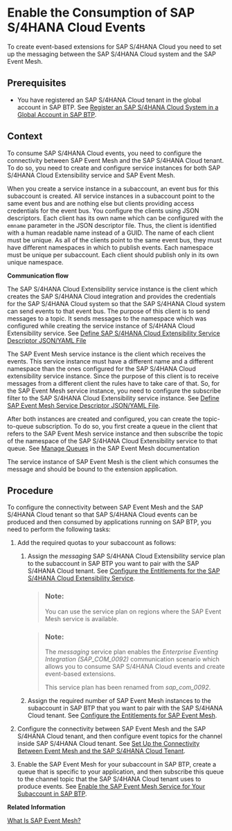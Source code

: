 <!-- loiod476ff058bf1413a9505c5c25cfce86b -->

# Enable the Consumption of SAP S/4HANA Cloud Events

To create event-based extensions for SAP S/4HANA Cloud you need to set up the messaging between the SAP S/4HANA Cloud system and the SAP Event Mesh.



<a name="loiod476ff058bf1413a9505c5c25cfce86b__section_ish_qzy_khb"/>

## Prerequisites

-   You have registered an SAP S/4HANA Cloud tenant in the global account in SAP BTP. See [Register an SAP S/4HANA Cloud System in a Global Account in SAP BTP](register-an-sap-s-4hana-cloud-system-in-a-global-account-in-sap-btp-28171b6.md).




<a name="loiod476ff058bf1413a9505c5c25cfce86b__section_u1b_1n3_qnb"/>

## Context

To consume SAP S/4HANA Cloud events, you need to configure the connectivity between SAP Event Mesh and the SAP S/4HANA Cloud tenant. To do so, you need to create and configure service instances for both SAP S/4HANA Cloud Extensibility service and SAP Event Mesh.

When you create a service instance in a subaccount, an event bus for this subaccount is created. All service instances in a subaccount point to the same event bus and are nothing else but clients providing access credentials for the event bus. You configure the clients using JSON descriptors. Each client has its own name which can be configured with the `emname` parameter in the JSON descriptor file. Thus, the client is identified with a human readable name instead of a GUID. The name of each client must be unique. As all of the clients point to the same event bus, they must have different namespaces in which to publish events. Each namespace must be unique per subaccount. Each client should publish only in its own unique namespace.

**Communication flow**

The SAP S/4HANA Cloud Extensibility service instance is the client which creates the SAP S/4HANA Cloud integration and provides the credentials for the SAP S/4HANA Cloud system so that the SAP S/4HANA Cloud system can send events to that event bus. The purpose of this client is to send messages to a topic. It sends messages to the namespace which was configured while creating the service instance of S/4HANA Cloud Extensibility service. See [Define SAP S/4HANA Cloud Extensibility Service Descriptor JSON/YAML File](define-sap-s-4hana-cloud-extensibility-service-descriptor-json-yaml-file-2d50d91.md)

The SAP Event Mesh service instance is the client which receives the events. This service instance must have a different name and a different namespace than the ones configured for the SAP S/4HANA Cloud extensibility service instance. Since the purpose of this client is to receive messages from a different client the rules have to take care of that. So, for the SAP Event Mesh service instance, you need to configure the subscribe filter to the SAP S/4HANA Cloud Extensibility service instance. See [Define SAP Event Mesh Service Descriptor JSON/YAML File](define-sap-event-mesh-service-descriptor-json-yaml-file-5722fc4.md).

After both instances are created and configured, you can create the topic-to-queue subscription. To do so, you first create a queue in the client that refers to the SAP Event Mesh service instance and then subscribe the topic of the namespace of the SAP S/4HANA Cloud Extensibility service to that queue. See [Manage Queues](https://help.sap.com/viewer/bf82e6b26456494cbdd197057c09979f/Cloud/en-US/57af1bd4e8f54b0a9b36414a5ec6b800.html) in the SAP Event Mesh documentation

The service instance of SAP Event Mesh is the client which consumes the message and should be bound to the extension application.



<a name="loiod476ff058bf1413a9505c5c25cfce86b__section_p15_pzy_khb"/>

## Procedure

To configure the connectivity between SAP Event Mesh and the SAP S/4HANA Cloud tenant so that SAP S/4HANA Cloud events can be produced and then consumed by applications running on SAP BTP, you need to perform the following tasks:

1.  Add the required quotas to your subaccount as follows:
    1.  Assign the *messaging* SAP S/4HANA Cloud Extensibility service plan to the subaccount in SAP BTP you want to pair with the SAP S/4HANA Cloud tenant. See [Configure the Entitlements for the SAP S/4HANA Cloud Extensibility Service](configure-the-entitlements-for-the-sap-s-4hana-cloud-extensibility-service-65ad330.md).

        > ### Note:  
        > You can use the service plan on regions where the SAP Event Mesh service is available.

        > ### Note:  
        > The *messaging* service plan enables the *Enterprise Eventing Integration \(SAP\_COM\_0092\)* communication scenario which allows you to consume SAP S/4HANA Cloud events and create event-based extensions.
        > 
        > This service plan has been renamed from *sap\_com\_0092*.

    2.  Assign the required number of SAP Event Mesh instances to the subaccount in SAP BTP that you want to pair with the SAP S/4HANA Cloud tenant. See [Configure the Entitlements for SAP Event Mesh](configure-the-entitlements-for-sap-event-mesh-b7e88ab.md).

2.  Configure the connectivity between SAP Event Mesh and the SAP S/4HANA Cloud tenant, and then configure event topics for the channel inside SAP S/4HANA Cloud tenant. See [Set Up the Connectivity Between Event Mesh and the SAP S/4HANA Cloud Tenant](set-up-the-connectivity-between-event-mesh-and-the-sap-s-4hana-cloud-tenant-13c0366.md).
3.  Enable the SAP Event Mesh for your subaccount in SAP BTP, create a queue that is specific to your application, and then subscribe this queue to the channel topic that the SAP S/4HANA Cloud tenant uses to produce events. See [Enable the SAP Event Mesh Service for Your Subaccount in SAP BTP](enable-the-sap-event-mesh-service-for-your-subaccount-in-sap-btp-fddd263.md).

**Related Information**  


[What Is SAP Event Mesh?](https://help.sap.com/viewer/bf82e6b26456494cbdd197057c09979f/Cloud/en-US/df532e8735eb4322b00bfc7e42f84e8d.html)

